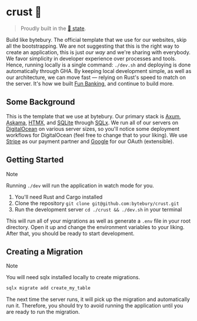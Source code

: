 # crust 🍕 
> Proudly built in the [🍕 state](https://portal.ct.gov/).

Build like bytebury. The official template that we use for our websites, skip all the bootstrapping. We are not suggesting that this is the right way to create an application, this is just _our way_ and we're sharing with everybody. We favor simplicity in developer experience over processes and tools. Hence, running locally is a single command: `./dev.sh` and deploying is done automatically through GHA. By keeping local development simple, as well as our architecture, we can move fast &mdash; relying on Rust's speed to match on the server. It's how we built [Fun Banking](https://fun-banking.com), and continue to build more.

## Some Background
This is the template that we use at bytebury. Our primary stack is [Axum](https://github.com/tokio-rs/axum), [Askama](https://github.com/askama-rs/askama), [HTMX](https://github.com/bigskysoftware/htmx), and [SQLite](https://sqlite.org/) through [SQLx](https://github.com/launchbadge/sqlx). We run all of our servers on [DigitalOcean](https://www.digitalocean.com/) on various server sizes, so you'll notice some deployment workflows for DigitalOcean (feel free to change that to your liking). We use [Stripe](https://stripe.com) as our payment partner and [Google](https://google.com) for our OAuth (extensible).

## Getting Started
> [!NOTE]
> Running `./dev` will run the application in watch mode for you.

1. You'll need Rust and Cargo installed
2. Clone the repository `git clone git@github.com:bytebury/crust.git`
3. Run the development server `cd ./crust && ./dev.sh` in your terminal

This will run all of your migrations as well as generate a `.env` file in your root directory. Open it up and change the environment variables to your liking. After that, you should be ready to start development.

## Creating a Migration
> [!NOTE]
> You will need sqlx installed locally to create migrations.

```sh
sqlx migrate add create_my_table
```

The next time the server runs, it will pick up the migration and automatically run it. Therefore, you should try to avoid running the application until you are ready to run the migration.
